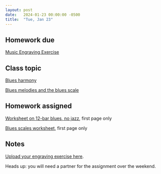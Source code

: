 ```yaml
---
layout: post
date:   2024-01-23 00:00:00 -0500
title:  "Tue, Jan 23"
---
```


## Homework due

[Music Engraving Exercise](https://gmuedu-my.sharepoint.com/:b:/g/personal/mlavengo_gmu_edu/ETaWywkMF9tOrGv_MXkEzOEB9r0dGKLG8LMnYXjBVca5rg?e=5ZDN4b)

## Class topic

[Blues harmony](https://viva.pressbooks.pub/openmusictheory/chapter/blues-harmony/)

[Blues melodies and the blues scale](https://viva.pressbooks.pub/openmusictheory/chapter/blues-melodies-and-the-blues-scale/)

## Homework assigned

[Worksheet on 12-bar blues, no jazz](https://viva.pressbooks.pub/openmusictheory/chapter/blues-harmony/#assignments), first page only

[Blues scales worksheet](https://viva.pressbooks.pub/openmusictheory/chapter/blues-melodies-and-the-blues-scale/#assignments), first page only

## Notes

[Upload your engraving exercise here](https://gmuedu-my.sharepoint.com/:f:/g/personal/mlavengo_gmu_edu/EjtuCHkVt-5Eq1xx1VdLxCoBUJm0TTi4m8UCqNa1QpQQMw).

Heads up: you will need a partner for the assignment over the weekend.